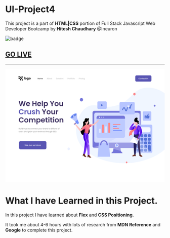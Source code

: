 # UI-Project4
This project is a part of **HTML|CSS** portion of Full Stack Javascript Web Developer Bootcamp by **Hitesh Chaudhary** @Ineuron

![badge](https://img.shields.io/badge/Project-4-brightgreen)

## [GO LIVE](https://ui-project4.netlify.app/)
***
![image](./4.png)

# What I have Learned in this Project.

In this project I have learned about **Flex** and **CSS Positioning**.

It took me about 4-6 hours with lots of research from **MDN Reference** and **Google** to complete this project.




